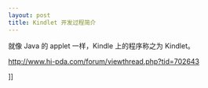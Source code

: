 ```yaml
---
layout: post
title: Kindlet 开发过程简介
---
```

<p>就像 Java 的 applet 一样，Kindle 上的程序称之为 Kindlet。</p>
<p><a href="http://www.hi-pda.com/forum/viewthread.php?tid=702643">http://www.hi-pda.com/forum/viewthread.php?tid=702643</a></p>]]
